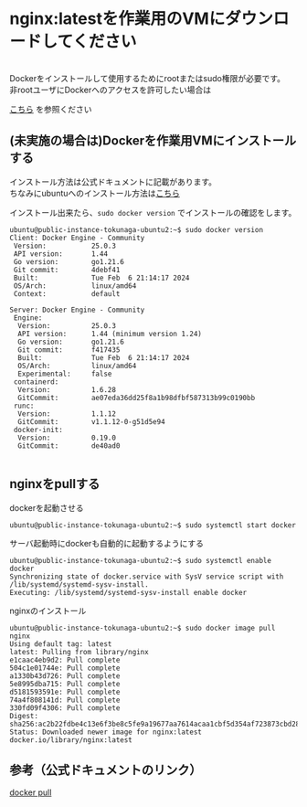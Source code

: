 # nginx:latestを作業用のVMにダウンロードしてください
<br>
Dockerをインストールして使用するためにrootまたはsudo権限が必要です。<br>
非rootユーザにDockerへのアクセスを許可したい場合は

[こちら](https://docs.docker.com/engine/install/linux-postinstall/#manage-docker-as-a-non-root-user/)
を参照ください

## (未実施の場合は)Dockerを作業用VMにインストールする
インストール方法は公式ドキュメントに記載があります。<br>
ちなみにubuntuへのインストール方法は[こちら](https://docs.docker.com/engine/install/ubuntu/)
<br>

インストール出来たら、`sudo docker version` でインストールの確認をします。

```console
ubuntu@public-instance-tokunaga-ubuntu2:~$ sudo docker version
Client: Docker Engine - Community
 Version:           25.0.3
 API version:       1.44
 Go version:        go1.21.6
 Git commit:        4debf41
 Built:             Tue Feb  6 21:14:17 2024
 OS/Arch:           linux/amd64
 Context:           default

Server: Docker Engine - Community
 Engine:
  Version:          25.0.3
  API version:      1.44 (minimum version 1.24)
  Go version:       go1.21.6
  Git commit:       f417435
  Built:            Tue Feb  6 21:14:17 2024
  OS/Arch:          linux/amd64
  Experimental:     false
 containerd:
  Version:          1.6.28
  GitCommit:        ae07eda36dd25f8a1b98dfbf587313b99c0190bb
 runc:
  Version:          1.1.12
  GitCommit:        v1.1.12-0-g51d5e94
 docker-init:
  Version:          0.19.0
  GitCommit:        de40ad0


```

## nginxをpullする

dockerを起動させる
```console
ubuntu@public-instance-tokunaga-ubuntu2:~$ sudo systemctl start docker
```

サーバ起動時にdockerも自動的に起動するようにする
```console
ubuntu@public-instance-tokunaga-ubuntu2:~$ sudo systemctl enable docker
Synchronizing state of docker.service with SysV service script with /lib/systemd/systemd-sysv-install.
Executing: /lib/systemd/systemd-sysv-install enable docker
```

nginxのインストール
```console
ubuntu@public-instance-tokunaga-ubuntu2:~$ sudo docker image pull nginx
Using default tag: latest
latest: Pulling from library/nginx
e1caac4eb9d2: Pull complete 
504c1e01744e: Pull complete 
a1330b43d726: Pull complete 
5e8995dba715: Pull complete 
d5181593591e: Pull complete 
74a4f808141d: Pull complete 
330fd09f4306: Pull complete 
Digest: sha256:ac2b22fdbe4c13e6f3be8c5fe9a19677aa7614acaa1cbf5d354af723873cbd28
Status: Downloaded newer image for nginx:latest
docker.io/library/nginx:latest
```

## 参考（公式ドキュメントのリンク）
[docker pull ](https://docs.docker.com/engine/reference/commandline/image_pull/)




